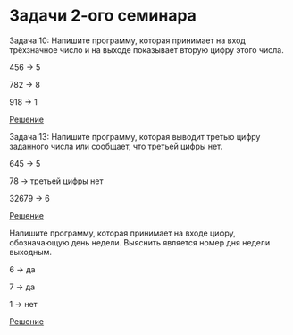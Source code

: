 # Задачи 2-ого семинара

Задача 10: Напишите программу, которая принимает на вход трёхзначное число и на выходе показывает вторую цифру этого числа.

456 -> 5

782 -> 8

918 -> 1

[Решение](https://github.com/BigWolf21/Seminar002/blob/main/HW01/Program.cs)

Задача 13: Напишите программу, которая выводит третью цифру заданного числа или сообщает, что третьей цифры нет.

645 -> 5

78 -> третьей цифры нет

32679 -> 6

[Решение](https://github.com/BigWolf21/Seminar002/blob/main/HW02/Program.cs)

Напишите программу, которая принимает на входе цифру, обозначающую день недели. Выяснить является номер дня недели выходным.

6 -> да

7 -> да

1 -> нет

[Решение](https://github.com/BigWolf21/Seminar002/blob/main/HW03/Program.cs)